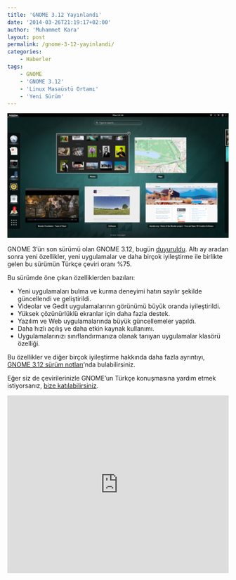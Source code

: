 ```yaml
---
title: 'GNOME 3.12 Yayınlandı'
date: '2014-03-26T21:19:17+02:00'
author: 'Muhammet Kara'
layout: post
permalink: /gnome-3-12-yayinlandi/
categories:
    - Haberler
tags:
    - GNOME
    - 'GNOME 3.12'
    - 'Linux Masaüstü Ortamı'
    - 'Yeni Sürüm'
---
```


![Pencere seçimi 3.12](/media/2023/04/window-selection-3.12.png "Pencere seçimi 3.12")

GNOME 3’ün son sürümü olan GNOME 3.12, bugün [duyuruldu](http://www.gnome.org/news/2014/03/gnome-3-12-released/ "GNOME 3.12 Released"). Altı ay aradan sonra yeni özellikler, yeni uygulamalar ve daha birçok iyileştirme ile birlikte gelen bu sürümün Türkçe çeviri oranı %75.

Bu sürümde öne çıkan özelliklerden bazıları:

- Yeni uygulamaları bulma ve kurma deneyimi hatırı sayılır şekilde güncellendi ve geliştirildi.
- Videolar ve Gedit uygulamalarının görünümü büyük oranda iyileştirildi.
- Yüksek çözünürlüklü ekranlar için daha fazla destek.
- Yazılım ve Web uygulamalarında büyük güncellemeler yapıldı.
- Daha hızlı açılış ve daha etkin kaynak kullanımı.
- Uygulamalarınızı sınıflandırmanıza olanak tanıyan uygulamalar klasörü özelliği.

Bu özellikler ve diğer birçok iyileştirme hakkında daha fazla ayrıntıyı, [ GNOME 3.12 sürüm notları](https://help.gnome.org/misc/release-notes/3.12/ "GNOME 3.12 Release Notes")‘nda bulabilirsiniz.

Eğer siz de çevirilerinizle GNOME’un Türkçe konuşmasına yardım etmek istiyorsanız, [bize katılabilirsiniz](/cevirilere-nasil-katilirim).

<iframe allow="accelerometer; autoplay; clipboard-write; encrypted-media; gyroscope; picture-in-picture; web-share" allowfullscreen="" frameborder="0" height="405" loading="lazy" src="https://www.youtube.com/embed/n77cwRJUrLg?feature=oembed" title="Introducing GNOME 3.12" width="100%"></iframe>